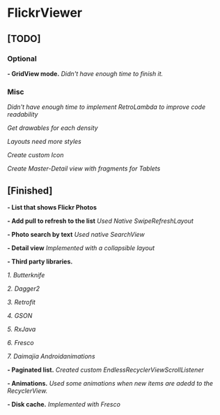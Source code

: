 # FlickrViewer

## [TODO]
### Optional
**- GridView mode.**
_Didn't have enough time to finish it._

### Misc

_Didn't have enough time to implement RetroLambda to improve code readability_

_Get drawables for each density_

_Layouts need more styles_

_Create custom Icon_

_Create Master-Detail view with fragments for Tablets_


## [Finished]

**- List that shows Flickr Photos**

**- Add pull to refresh to the list**
_Used Native SwipeRefreshLayout_

**- Photo search by text**
_Used native SearchView_

**- Detail view**
_Implemented with a collapsible layout_

**- Third party libraries.**

_1. Butterknife_

_2. Dagger2_

_3. Retrofit_

_4. GSON_

_5. RxJava_

_6. Fresco_

_7. Daimajia Androidanimations_
    
**- Paginated list.**
_Created custom EndlessRecyclerViewScrollListener_

**- Animations.**
_Used some animations when new items are adedd to the RecyclerView._

**- Disk cache.**
_Implemented with Fresco_

